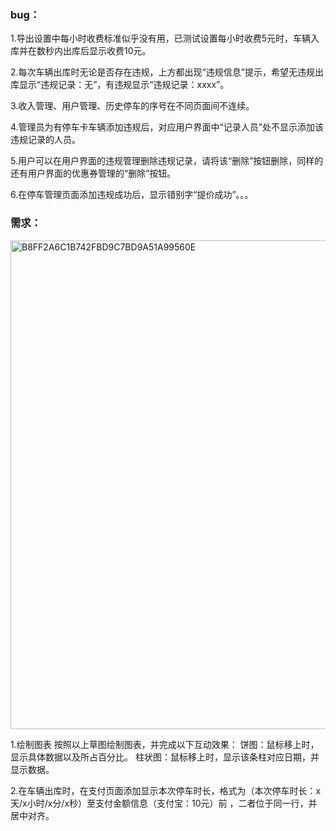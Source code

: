 ### bug：
1.导出设置中每小时收费标准似乎没有用，已测试设置每小时收费5元时，车辆入库并在数秒内出库后显示收费10元。

2.每次车辆出库时无论是否存在违规，上方都出现“违规信息”提示，希望无违规出库显示“违规记录：无”，有违规显示“违规记录：xxxx”。

3.收入管理、用户管理、历史停车的序号在不同页面间不连续。

4.管理员为有停车卡车辆添加违规后，对应用户界面中“记录人员”处不显示添加该违规记录的人员。

5.用户可以在用户界面的违规管理删除违规记录，请将该“删除”按钮删除，同样的还有用户界面的优惠券管理的“删除”按钮。

6.在停车管理页面添加违规成功后，显示错别字“提价成功”。。。

### 需求：
<img width="782" alt="B8FF2A6C1B742FBD9C7BD9A51A99560E" src="https://github.com/PrinpicoTLB/CarPark/assets/89582250/5ae717c1-201a-4aa5-abbb-da98e8ca88c3">

1.绘制图表
按照以上草图绘制图表，并完成以下互动效果：
饼图：鼠标移上时，显示具体数据以及所占百分比。
柱状图：鼠标移上时，显示该条柱对应日期，并显示数据。

2.在车辆出库时，在支付页面添加显示本次停车时长，格式为（本次停车时长：x天/x小时/x分/x秒）至支付金额信息（支付宝：10元）前 ，二者位于同一行，并居中对齐。
